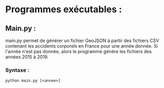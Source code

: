 # Programmes exécutables :
  ## Main.py :
  main.py permet de générer un fichier GeoJSON à partir des fichiers CSV contenant les accidents corporels en France pour une année donnée.
  Si l'année n'est pas donnée, alors le programme génère les fichiers des années 2015 à 2019.
  ### Syntaxe :
    python main.py [<annee>]
